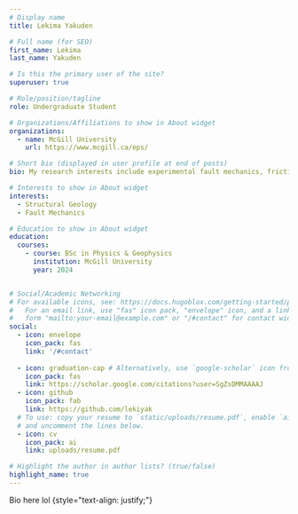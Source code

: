 ```yaml
---
# Display name
title: Lekima Yakuden

# Full name (for SEO)
first_name: Lekima
last_name: Yakuden

# Is this the primary user of the site?
superuser: true

# Role/position/tagline
role: Undergraduate Student

# Organizations/Affiliations to show in About widget
organizations:
  - name: McGill University
    url: https://www.mcgill.ca/eps/

# Short bio (displayed in user profile at end of posts)
bio: My research interests include experimental fault mechanics, friction, and all things earthquakes.

# Interests to show in About widget
interests:
  - Structural Geology
  - Fault Mechanics

# Education to show in About widget
education:
  courses:
    - course: BSc in Physics & Geophysics
      institution: McGill University
      year: 2024


# Social/Academic Networking
# For available icons, see: https://docs.hugoblox.com/getting-started/page-builder/#icons
#   For an email link, use "fas" icon pack, "envelope" icon, and a link in the
#   form "mailto:your-email@example.com" or "/#contact" for contact widget.
social:
  - icon: envelope
    icon_pack: fas
    link: '/#contact'
  
  - icon: graduation-cap # Alternatively, use `google-scholar` icon from `ai` icon pack
    icon_pack: fas
    link: https://scholar.google.com/citations?user=SgZsDMMAAAAJ
  - icon: github
    icon_pack: fab
    link: https://github.com/lekiyak
  # To use: copy your resume to `static/uploads/resume.pdf`, enable `ai` icons in `params.yaml`,
  # and uncomment the lines below.
  - icon: cv
    icon_pack: ai
    link: uploads/resume.pdf

# Highlight the author in author lists? (true/false)
highlight_name: true
---
```


Bio here lol
{style="text-align: justify;"}
